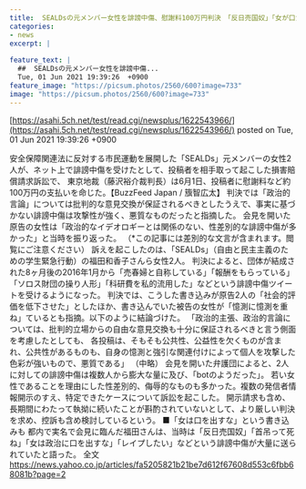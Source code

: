 ```yaml
---
title:  SEALDsの元メンバー女性を誹謗中傷、慰謝料100万円判決　「反日売国奴」「女が口だすな」「お前をレイプしたい」など執拗な投稿  
categories:
- news
excerpt: |
  
feature_text: |
  ##  SEALDsの元メンバー女性を誹謗中傷...
  Tue, 01 Jun 2021 19:39:26  +0900
feature_image: "https://picsum.photos/2560/600?image=733"
image: "https://picsum.photos/2560/600?image=733"
---
```


[https://asahi.5ch.net/test/read.cgi/newsplus/1622543966/](https://asahi.5ch.net/test/read.cgi/newsplus/1622543966/)
posted on Tue, 01 Jun 2021 19:39:26  +0900

<!--more-->

安全保障関連法に反対する市民運動を展開した「SEALDs」元メンバーの女性2人が、ネット上で誹謗中傷を受けたとして、投稿者を相手取って起こした損害賠償請求訴訟で、 東京地裁（藤沢裕介裁判長）は6月1日、投稿者に慰謝料など約100万円の支払いを命じた。【BuzzFeed Japan / 籏智広太】 判決では「政治的言論」については批判的な意見交換が保証されるべきとしたうえで、事実に基づかない誹謗中傷は攻撃性が強く、悪質なものだったと指摘した。 会見を開いた原告の女性は「政治的なイデオロギーとは関係のない、性差別的な誹謗中傷が多かった」と当時を振り返った。 （*この記事には差別的な文言が含まれます。閲覧にご注意ください） 訴えを起こしたのは、「SEALDs」（自由と民主主義のための学生緊急行動）の福田和香子さんら女性2人。 判決によると、団体が結成された8ヶ月後の2016年1月から「売春婦と自称している」「報酬をもらっている」「ソロス財団の操り人形」「科研費を私的流用した」などという誹謗中傷ツイートを受けるようになった。 判決では、こうした書き込みが原告2人の「社会的評価を低下させた」としたほか、書き込んでいた被告の女性が「憶測に憶測を重ね」ているとも指摘。以下のように結論づけた。 「政治的主張、政治的言論については、批判的立場からの自由な意見交換も十分に保証されるべきと言う側面を考慮したとしても、 各投稿は、そもそも公共性、公益性を欠くものが含まれ、公共性があるものも、自身の憶測と強引な関連付けによって個人を攻撃した色彩が強いもので、悪質である」 （中略） 会見を開いた弁護団によると、2人に対しての誹謗中傷は複数人から膨大な量に及び、「botのようだった」。 若い女性であることを理由にした性差別的、侮辱的なものも多かった。複数の発信者情報開示のすえ、特定できたケースについて訴訟を起こした。 開示請求も含め、長期間にわたって執拗に続いたことが斟酌されていないとして、より厳しい判決を求め、控訴も含め検討しているという。 ■「女は口を出すな」という書き込みも 都内で実名で会見に臨んだ福田さんは、当時は「反日売国奴」「首吊って死ね」「女は政治に口を出すな」「レイプしたい」などという誹謗中傷が大量に送られていたと語った。 全文 https://news.yahoo.co.jp/articles/fa5205821b21be7d612f67608d553c6fbb68081b?page=2
